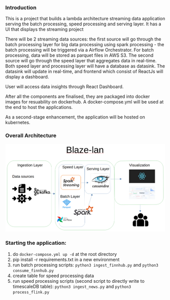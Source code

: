### Introduction
This is a project that builds a lambda architecture streaming data application serving the batch processing, speed processing and serving layer. It has a UI that displays the streaming project

There will be 2 streaming data sources: the first source will go through the batch processing layer for big data processing using spark processing - the batch processing will be triggered via a Airflow Orchestrator. For batch processing, data will be stored as parquet files in AWS S3. The second source will go through the speed layer that aggregates data in real-time. Both speed layer and processing layer will have a database as datasink. The datasink will update in real-time, and frontend which consist of ReactJs will display a dashboard. 

User will access data insights through React Dashboard.

After all the components are finalised, they are packaged into docker images for resuability on dockerhub. A docker-compose.yml will be used at the end to host the applications.

As a second-stage enhancement, the application will be hosted on kubernetes. 

### Overall Architecture
![Alt text](resources/architecture-shot.png)

### Starting the application:
1) do `docker-compose.yml up -d` at the root directory
2) pip install -r requirements.txt in a new environment
3) run batch processing scripts: `python3 ingest_finnhub.py` and `python3 consume_finnhub.py`
4) create table for speed processing data
5) run speed processing scripts (second script to directly write to timescaleDB table): `python3 ingest_news.py` and `python3 process_flink.py`